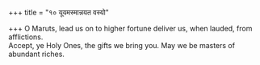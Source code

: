 +++
title = "१० यूयमस्मान्नयत वस्यो"

+++
O Maruts, lead us on to higher fortune deliver us, when lauded, from afflictions.  
     Accept, ye Holy Ones, the gifts we bring you. May we be masters of abundant riches.